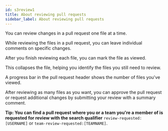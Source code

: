 ```yaml
---
id: s3review1
title: About reviewing pull requests
sidebar_label: About reviewing pull requests
---
```



You can review changes in a pull request one file at a time.

While reviewing the files in a pull request, you can leave individual comments on specific changes.

After you finish reviewing each file, you can mark the file as viewed.

This collapses the file, helping you identify the files you still need to review.

A progress bar in the pull request header shows the number of files you've viewed.

After reviewing as many files as you want, you can approve the pull request or request additional changes by submitting your review with a summary comment.

**Tip: You can find a pull request where you or a team you're a member of is requested for review with the search qualifier** `review-requested:[USERNAME]` or `team-review-requested:[TEAMNAME]`.
